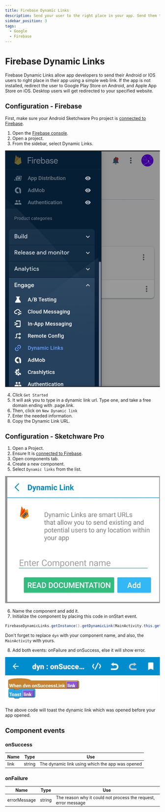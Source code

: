 ```yaml
---
title: Firebase Dynamic Links
description: Send your user to the right place in your app. Send them to Play Store if they don't have your app installed.
sidebar_position: 3
tags:
  - Google
  - Firebase
---
```


# Firebase Dynamic Links
Firebase Dynamic Links allow app developers to send their Android or IOS users to right place in their app using a simple web link. If the app is not installed, redirect the user to Google Play Store on Android, and Apple App Store on iOS. Desktop users will get redirected to your specified website.
## Configuration - Firebase
First, make sure your Android Sketchware Pro project is [connected to Firebase](connect-to-firebase).

1. Open the [Firebase console](http://console.firebase.google.com/).
2. Open a project.
3. From the sidebar, select Dynamic Links.

![Firebase sidebar](img/dynamic_links_firebase.jpg)

4. Click `Get Started`
5. It will ask you to type in a dynamic link url. Type one, and take a free domain ending with .page.link.
6. Then, click on `New Dynamic link`
7. Enter the needed information.
8. Copy the Dynamic Link URL.
## Configuration - Sketchware Pro
1. Open a Project.
2. Ensure It is [connected to Firebase](connect-to-firebase).
3. Open components tab.
4. Create a new component.
5. Select `Dynamic links` from the list.

![Firebase Dynamic links](img/dynamic_links.jpg)

6. Name the component and add it.
7. Initialize the component by placing this code in onStart event.
```java
FirebaseDynamicLinks.getInstance().getDynamicLink(MainActivity.this.getIntent()).addOnSuccessListener(MainActivity.this, dyn_onSuccessLink).addOnFailureListener(MainActivity.this, dyn_onFailureLink);
```
Don't forget to replace `dyn` with your component name, and also, the `MainActivity` with yours.

8. Add both events: onFailure and onSuccess, else it will show error.

![onSuccess](img/dynlink_onsuccess.jpg)

The above code will toast the dynamic link which was opened before your app opened.
## Component events
### onSuccess

  | Name | Type | Use |
  | ---- | ---- | --- |
  | link | string | The dynamic link using which the app was opened |

### onFailure

  | Name | Type | Use |
  | ---- | ---- | --- |
  | errorMessage | string | The reason why it could not process the request, error message |
  